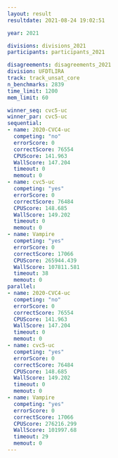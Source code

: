 ```yaml
---
layout: result
resultdate: 2021-08-24 19:02:51

year: 2021

divisions: divisions_2021
participants: participants_2021

disagreements: disagreements_2021
division: UFDTLIRA
track: track_unsat_core
n_benchmarks: 2839
time_limit: 1200
mem_limit: 60

winner_seq: cvc5-uc
winner_par: cvc5-uc
sequential:
- name: 2020-CVC4-uc
  competing: "no"
  errorScore: 0
  correctScore: 76554
  CPUScore: 141.963
  WallScore: 147.204
  timeout: 0
  memout: 0
- name: cvc5-uc
  competing: "yes"
  errorScore: 0
  correctScore: 76484
  CPUScore: 148.685
  WallScore: 149.202
  timeout: 0
  memout: 0
- name: Vampire
  competing: "yes"
  errorScore: 0
  correctScore: 17066
  CPUScore: 265944.439
  WallScore: 107811.581
  timeout: 38
  memout: 0
parallel:
- name: 2020-CVC4-uc
  competing: "no"
  errorScore: 0
  correctScore: 76554
  CPUScore: 141.963
  WallScore: 147.204
  timeout: 0
  memout: 0
- name: cvc5-uc
  competing: "yes"
  errorScore: 0
  correctScore: 76484
  CPUScore: 148.685
  WallScore: 149.202
  timeout: 0
  memout: 0
- name: Vampire
  competing: "yes"
  errorScore: 0
  correctScore: 17066
  CPUScore: 276216.299
  WallScore: 101997.68
  timeout: 29
  memout: 0
---
```

